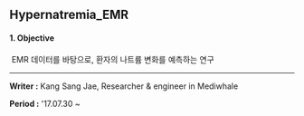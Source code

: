 ## Hypernatremia_EMR

#### 1. Objective

​	EMR 데이터를 바탕으로, 환자의 나트륨 변화를 예측하는 연구





___

**Writer :** Kang Sang Jae, Researcher & engineer in Mediwhale 

**Period :** '17.07.30 ~

